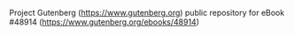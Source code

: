 Project Gutenberg (https://www.gutenberg.org) public repository for eBook #48914 (https://www.gutenberg.org/ebooks/48914)

